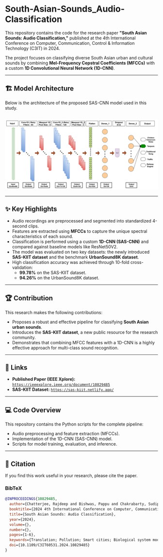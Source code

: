 # South-Asian-Sounds_Audio-Classification

This repository contains the code for the research paper **"South Asian Sounds: Audio Classification,"** published at the 4th International Conference on Computer, Communication, Control & Information Technology (C3IT) in 2024.

The project focuses on classifying diverse South Asian urban and cultural sounds by combining **Mel-Frequency Cepstral Coefficients (MFCCs)** with a custom **1D Convolutional Neural Network (1D-CNN)**.

---

## 🏗️ Model Architecture

Below is the architecture of the proposed SAS-CNN model used in this study.

![SAS-CNN Architecture](model_architecture.png)
---
---
## ✨ Key Highlights

-   Audio recordings are preprocessed and segmented into standardized 4-second clips.
-   Features are extracted using **MFCCs** to capture the unique spectral characteristics of each sound.
-   Classification is performed using a custom **1D-CNN (SAS-CNN)** and compared against baseline models like ResNet50V2.
-   The model was evaluated on two key datasets: the newly introduced **SAS-KIIT dataset** and the benchmark **UrbanSound8K dataset**.
-   High classification accuracy was achieved through 10-fold cross-validation:
    -   **99.78%** on the SAS-KIIT dataset.
    -   **94.26%** on the UrbanSound8K dataset.

---

## 🏆 Contribution

This research makes the following contributions:
-   Proposes a robust and effective pipeline for classifying **South Asian urban sounds**.
-   Introduces the **SAS-KIIT dataset**, a new public resource for the research community.
-   Demonstrates that combining MFCC features with a 1D-CNN is a highly effective approach for multi-class sound recognition.

---

## 🔗 Links

-   **Published Paper (IEEE Xplore):** [`https://ieeexplore.ieee.org/document/10829485`](https://ieeexplore.ieee.org/document/10829485)
-   **SAS-KIIT Dataset:** [`https://sas-kiit.netlify.app/`](https://sas-kiit.netlify.app/)

---

## 💻 Code Overview

This repository contains the Python scripts for the complete pipeline:
-   Audio preprocessing and feature extraction (MFCCs).
-   Implementation of the 1D-CNN (SAS-CNN) model.
-   Scripts for model training, evaluation, and inference.


---


## 📄 Citation

If you find this work useful in your research, please cite the paper.

### BibTeX

```bibtex
@INPROCEEDINGS{10829485,
  author={Chatterjee, Rajdeep and Bishwas, Pappu and Chakrabarty, Sudip and Bandyopadhyay, Tathagata},
  booktitle={2024 4th International Conference on Computer, Communication, Control & Information Technology (C3IT)}, 
  title={South Asian Sounds: Audio Classification}, 
  year={2024},
  volume={},
  number={},
  pages={1-6},
  keywords={Translation; Pollution; Smart cities; Biological system modeling; Surveillance; Noise; Urban planning; Feature extraction; Rail transportation; Mel frequency cepstral coefficient; Audio classification; CNN; MFCC; Sound recognition},
  doi={10.1109/C3IT60531.2024.10829485}
}

